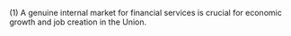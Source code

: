 (1) A genuine internal market for financial services is crucial for economic growth and job creation in the Union.